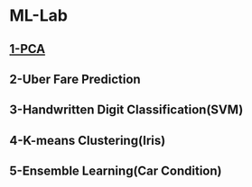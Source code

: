 # ML-Lab
## [1-PCA](https://github.com/Atharva647/ML-Lab/blob/main/ML_PR1.ipynb "🔗")
## 2-Uber Fare Prediction
## 3-Handwritten Digit Classification(SVM)
## 4-K-means Clustering(Iris)
## 5-Ensemble Learning(Car Condition)
